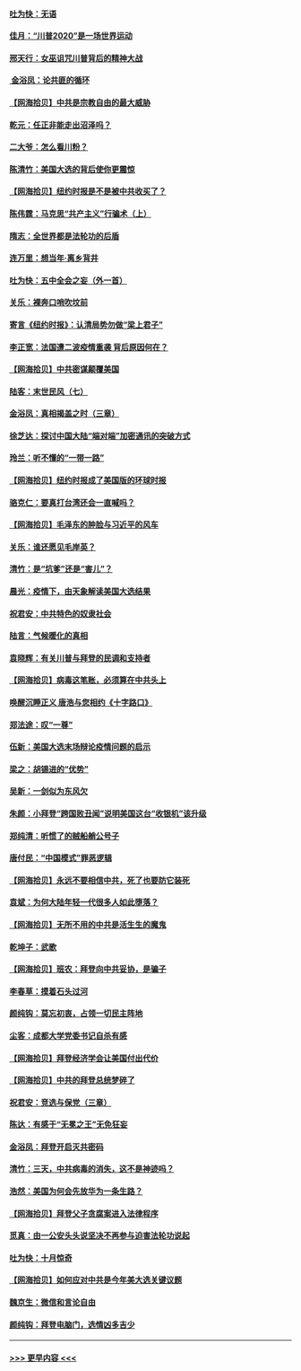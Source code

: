 #### [吐为快：无语](../pages/nsc993/n12518588.md?t=11022101) 
#### [佳月：“川普2020”是一场世界运动](../pages/nsc993/n12518581.md?t=11022101) 
#### [邢天行：女巫诅咒川普背后的精神大战](../pages/nsc993/n12517257.md?t=11022101) 
#### [ 金浴凤：论共匪的循环](../pages/nsc993/n12517133.md?t=11022101) 
#### [【网海拾贝】中共是宗教自由的最大威胁](../pages/nsc993/n12516879.md?t=11022101) 
#### [乾元：任正非能走出沼泽吗？](../pages/nsc993/n12515831.md?t=11022101) 
#### [二大爷：怎么看川粉？](../pages/nsc993/n12515820.md?t=11022101) 
#### [陈清竹：美国大选的背后使你更震惊](../pages/nsc993/n12515589.md?t=11022101) 
#### [【网海拾贝】纽约时报是不是被中共收买了？](../pages/nsc993/n12515122.md?t=11022101) 
#### [陈伟霆：马克思“共产主义”行骗术（上）](../pages/nsc993/n12510217.md?t=11022101) 
#### [隋志：全世界都是法轮功的后盾](../pages/nsc993/n12510636.md?t=11022101) 
#### [连万里：想当年‧离乡背井](../pages/nsc993/n12510623.md?t=11022101) 
#### [吐为快：五中全会之妄（外一首）](../pages/nsc993/n12510470.md?t=11022101) 
#### [关乐：裸奔口哨吹坟前](../pages/nsc993/n12510403.md?t=11022101) 
#### [寄言《纽约时报》：认清局势勿做“梁上君子”](../pages/nsc993/n12510042.md?t=11022101) 
#### [李正宽：法国遭二波疫情重袭 背后原因何在？](../pages/nsc993/n12509971.md?t=11022101) 
#### [【网海拾贝】中共密谋颠覆美国](../pages/nsc993/n12509816.md?t=11022101) 
#### [陆客：末世民风（七）](../pages/nsc993/n12507822.md?t=11022101) 
#### [金浴凤：真相揭盖之时（三章）](../pages/nsc993/n12507804.md?t=11022101) 
#### [徐芝达：探讨中国大陆“端对端”加密通讯的突破方式](../pages/nsc993/n12507682.md?t=11022101) 
#### [玲兰：听不懂的“一带一路”](../pages/nsc993/n12507669.md?t=11022101) 
#### [【网海拾贝】纽约时报成了美国版的环球时报](../pages/nsc993/n12507053.md?t=11022101) 
#### [骆克仁：要真打台湾还会一直喊吗？](../pages/nsc993/n12506843.md?t=11022101) 
#### [【网海拾贝】毛泽东的肿脸与习近平的风车](../pages/nsc993/n12504537.md?t=11022101) 
#### [关乐：谁还愿见毛岸英？](../pages/nsc993/n12503866.md?t=11022101) 
#### [清竹：是“坑爹”还是“害儿”？](../pages/nsc993/n12503034.md?t=11022101) 
#### [晨光：疫情下，由天象解读美国大选结果](../pages/nsc993/n12502536.md?t=11022101) 
#### [祝君安：中共特色的奴隶社会](../pages/nsc993/n12501529.md?t=11022101) 
#### [陆言：气候暖化的真相](../pages/nsc993/n12501183.md?t=11022101) 
#### [袁晓辉：有关川普与拜登的民调和支持者](../pages/nsc993/n12500433.md?t=11022101) 
#### [【网海拾贝】病毒这笔账，必须算在中共头上](../pages/nsc993/n12500320.md?t=11022101) 
#### [唤醒沉睡正义 唐浩与您相约《十字路口》](../pages/nsc993/n12497980.md?t=11022101) 
#### [郑法途：叹“一尊”](../pages/nsc993/n12498837.md?t=11022101) 
#### [伍新：美国大选末场辩论疫情问题的启示](../pages/nsc993/n12498829.md?t=11022101) 
#### [梁之：胡锡进的“优势”](../pages/nsc993/n12498780.md?t=11022101) 
#### [吴新：一剑似为东风欠](../pages/nsc993/n12498772.md?t=11022101) 
#### [朱颜：小拜登“跨国败丑闻”说明美国这台“收银机”该升级](../pages/nsc993/n12498731.md?t=11022101) 
#### [郑纯清：听惯了的贼船艄公号子](../pages/nsc993/n12498721.md?t=11022101) 
#### [唐付民：“中国模式”罪恶逻辑](../pages/nsc993/n12498310.md?t=11022101) 
#### [【网海拾贝】永远不要相信中共，死了也要防它装死](../pages/nsc993/n12498162.md?t=11022101) 
#### [袁斌：为何大陆年轻一代很多人如此堕落？](../pages/nsc993/n12495696.md?t=11022101) 
#### [【网海拾贝】无所不用的中共是活生生的魔鬼](../pages/nsc993/n12495621.md?t=11022101) 
#### [乾坤子：武歌](../pages/nsc993/n12493391.md?t=11022101) 
#### [【网海拾贝】班农：拜登向中共妥协，是骗子](../pages/nsc993/n12492877.md?t=11022101) 
#### [李春草：摸着石头过河](../pages/nsc993/n12491121.md?t=11022101) 
#### [颜纯钩：莫忘初衷，占领一切民主阵地](../pages/nsc993/n12490965.md?t=11022101) 
#### [尘客：成都大学党委书记自杀有感](../pages/nsc993/n12490950.md?t=11022101) 
#### [【网海拾贝】拜登经济学会让美国付出代价](../pages/nsc993/n12489662.md?t=11022101) 
#### [【网海拾贝】中共的拜登总统梦碎了](../pages/nsc993/n12487896.md?t=11022101) 
#### [祝君安：竞选与保党（三章）](../pages/nsc993/n12487258.md?t=11022101) 
#### [陈达：有感于“无冕之王”无免狂妄](../pages/nsc993/n12485133.md?t=11022101) 
#### [金浴凤：拜登开启灭共密码](../pages/nsc993/n12485125.md?t=11022101) 
#### [清竹：三天，中共病毒的消失，这不是神迹吗？](../pages/nsc993/n12485027.md?t=11022101) 
#### [浩然：美国为何会先放华为一条生路？](../pages/nsc993/n12484997.md?t=11022101) 
#### [【网海拾贝】拜登父子贪腐案进入法律程序](../pages/nsc993/n12484957.md?t=11022101) 
#### [觅真：由一公安头头说坚决不再参与迫害法轮功说起](../pages/nsc993/n12484212.md?t=11022101) 
#### [吐为快：十月惊奇](../pages/nsc993/n12484172.md?t=11022101) 
#### [【网海拾贝】如何应对中共是今年美大选关键议题](../pages/nsc993/n12483755.md?t=11022101) 
#### [魏京生：微信和言论自由](../pages/nsc993/n12483372.md?t=11022101) 
#### [颜纯钩：拜登电脑门，选情凶多吉少](../pages/nsc993/n12482666.md?t=11022101) 

----
#### [ >>> 更早内容 <<< ](../indexes/nsc993-earlier.md)
